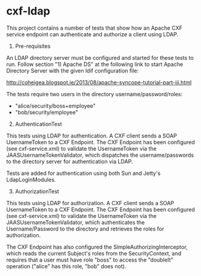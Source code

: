 cxf-ldap
===========

This project contains a number of tests that show how an Apache CXF service
endpoint can authenticate and authorize a client using LDAP.

1) Pre-requisites

An LDAP directory server must be configured and started for these tests to run.
Follow section "1) Apache DS" at the following link to start Apache Directory
Server with the given ldif configuration file:

http://coheigea.blogspot.ie/2013/08/apache-syncope-tutorial-part-iii.html

The tests require two users in the directory username/password/roles:

 - "alice/security/boss+employee"
 - "bob/security/employee"

2) AuthenticationTest

This tests using LDAP for authentication. A CXF client sends a SOAP
UsernameToken to a CXF Endpoint. The CXF Endpoint has been configured
(see cxf-service.xml) to validate the UsernameToken via the
JAASUsernameTokenValidator, which dispatches the username/passwords to the
directory server for authentication via LDAP. 

Tests are added for authentication using both Sun and Jetty's LdapLoginModules.

3) AuthorizationTest

This tests using LDAP for authorization. A CXF client sends a SOAP
UsernameToken to a CXF Endpoint. The CXF Endpoint has been configured
(see cxf-service.xml) to validate the UsernameToken via the
JAASUsernameTokenValidator, which authenticates the Username/Password to the
directory and retrieves the roles for authorization.

The CXF Endpoint has also configured the SimpleAuthorizingInterceptor, which
reads the current Subject's roles from the SecurityContext, and requires that
a user must have role "boss" to access the "doubleIt" operation ("alice" has
this role, "bob" does not). 

